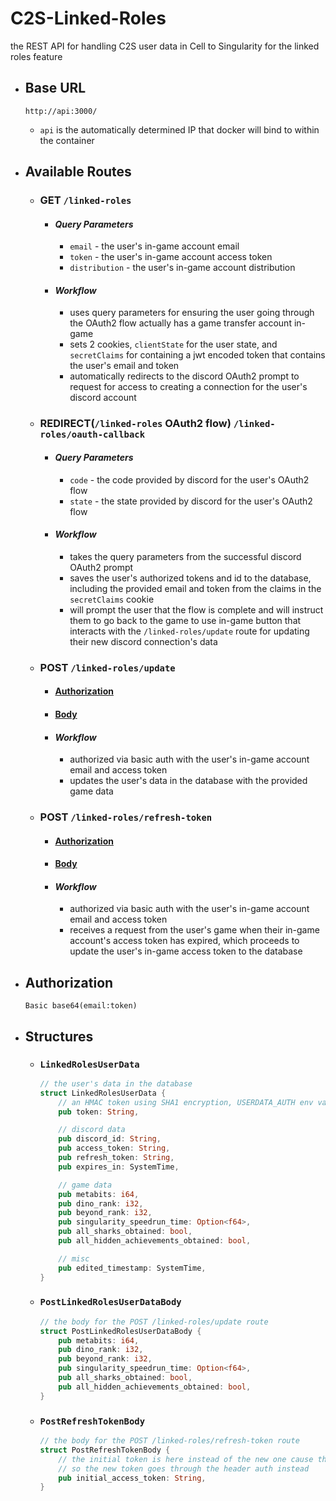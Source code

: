 # C2S-Linked-Roles

the REST API for handling C2S user data in Cell to Singularity for the linked roles feature

- ## Base URL
  `http://api:3000/`
  - `api` is the automatically determined IP that docker will bind to within the container
- ## Available Routes

  - ### **GET `/linked-roles`**

    - #### _Query Parameters_

      - `email` - the user's in-game account email
      - `token` - the user's in-game account access token
      - `distribution` - the user's in-game account distribution

    - #### _Workflow_

      - uses query parameters for ensuring the user going through the OAuth2 flow actually has a game transfer account in-game
      - sets 2 cookies, `clientState` for the user state, and `secretClaims` for containing a jwt encoded token that contains the user's email and token
      - automatically redirects to the discord OAuth2 prompt to request for access to creating a connection for the user's discord account

  - ### **REDIRECT(`/linked-roles` OAuth2 flow) `/linked-roles/oauth-callback`**

    - #### _Query Parameters_

      - `code` - the code provided by discord for the user's OAuth2 flow
      - `state` - the state provided by discord for the user's OAuth2 flow

    - #### _Workflow_

      - takes the query parameters from the successful discord OAuth2 prompt
      - saves the user's authorized tokens and id to the database, including the provided email and token from the claims in the `secretClaims` cookie
      - will prompt the user that the flow is complete and will instruct them to go back to the game to use in-game button that interacts with the `/linked-roles/update` route for updating their new discord connection's data

  - ### **POST `/linked-roles/update`**

    - #### [Authorization](#authorization-2)

    - #### [Body](#postlinkedrolesuserdatabody)

    - #### _Workflow_

      - authorized via basic auth with the user's in-game account email and access token
      - updates the user's data in the database with the provided game data

  - ### **POST `/linked-roles/refresh-token`**

    - #### [Authorization](#authorization-2)

    - #### [Body](#postrefreshtokenbody)

    - #### _Workflow_

      - authorized via basic auth with the user's in-game account email and access token
      - receives a request from the user's game when their in-game account's access token has expired, which proceeds to update the user's in-game access token to the database

- ## Authorization
  `Basic base64(email:token)`
- ## Structures

  - ### `LinkedRolesUserData`

    ```rs
    // the user's data in the database
    struct LinkedRolesUserData {
        // an HMAC token using SHA1 encryption, USERDATA_AUTH env var as key, then inserts the email and token
        pub token: String,

        // discord data
        pub discord_id: String,
        pub access_token: String,
        pub refresh_token: String,
        pub expires_in: SystemTime,

        // game data
        pub metabits: i64,
        pub dino_rank: i32,
        pub beyond_rank: i32,
        pub singularity_speedrun_time: Option<f64>,
        pub all_sharks_obtained: bool,
        pub all_hidden_achievements_obtained: bool,

        // misc
        pub edited_timestamp: SystemTime,
    }
    ```

  - ### `PostLinkedRolesUserDataBody`

    ```rs
    // the body for the POST /linked-roles/update route
    struct PostLinkedRolesUserDataBody {
        pub metabits: i64,
        pub dino_rank: i32,
        pub beyond_rank: i32,
        pub singularity_speedrun_time: Option<f64>,
        pub all_sharks_obtained: bool,
        pub all_hidden_achievements_obtained: bool,
    }
    ```

  - ### `PostRefreshTokenBody`
    ```rs
    // the body for the POST /linked-roles/refresh-token route
    struct PostRefreshTokenBody {
        // the initial token is here instead of the new one cause the auth process will decline this token as it's expired
        // so the new token goes through the header auth instead
        pub initial_access_token: String,
    }
    ```
